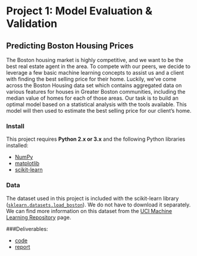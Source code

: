 # Project 1: Model Evaluation & Validation
## Predicting Boston Housing Prices

The Boston housing market is highly competitive, and we want to be the best real estate agent in the area. To compete with our peers, we decide to leverage a few basic machine learning concepts to assist us and a client with finding the best selling price for their home. Luckily, we’ve come across the Boston Housing data set which contains aggregated data on various features for houses in Greater Boston communities, including the median value of homes for each of those areas. Our task is to build an optimal model based on a statistical analysis with the tools available. This model will then used to estimate the best selling price for our client’s home.

### Install

This project requires **Python 2.x or 3.x** and the following Python libraries installed:

- [NumPy](http://www.numpy.org/)
- [matplotlib](http://matplotlib.org/)
- [scikit-learn](http://scikit-learn.org/stable/)

 
### Data

The dataset used in this project is included with the scikit-learn library ([`sklearn.datasets.load_boston`](http://scikit-learn.org/stable/modules/generated/sklearn.datasets.load_boston.html#sklearn.datasets.load_boston)). We do not have to download it separately. We can find more information on this dataset from the [UCI Machine Learning Repository](https://archive.ics.uci.edu/ml/datasets/Housing) page.

###Deliverables:
* [code](./visuals.py) 
* [report](./boston_housing.ipynb)

